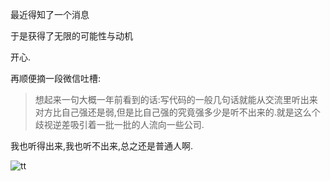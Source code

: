 最近得知了一个消息 

于是获得了无限的可能性与动机 

开心.

再顺便摘一段微信吐槽:

> 想起来一句大概一年前看到的话:写代码的一般几句话就能从交流里听出来对方比自己强还是弱,但是比自己强的究竟强多少是听不出来的.就是这么个歧视逆差吸引着一批一批的人流向一些公司.

我也听得出来,我也听不出来,总之还是普通人啊.

![tt](http://7xqjx7.com1.z0.glb.clouddn.com/image/Screen%20Shot%202016-02-01%20at%2001.26.19.png?imageView2/2/h/400)

